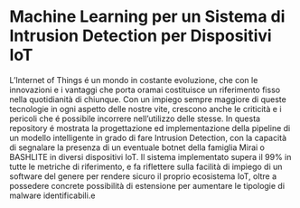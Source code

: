 # Machine Learning per un Sistema di Intrusion Detection per Dispositivi IoT

L’Internet of Things é un mondo in costante evoluzione, che con le innovazioni e i vantaggi che porta oramai costituisce un riferimento fisso nella quotidianità di chiunque. Con un impiego sempre maggiore di queste tecnologie in ogni aspetto delle nostre vite, crescono anche le criticità e i pericoli che é possibile incorrere nell’utilizzo delle stesse. In questa repository é mostrata la progettazione ed implementazione della pipeline di un modello intelligente in grado di fare Intrusion Detection, con la capacità di segnalare la presenza di un eventuale botnet della famiglia Mirai o BASHLITE in diversi dispositivi IoT. 
Il sistema implementato supera il 99% in tutte le metriche di riferimento, e fa riflettere sulla facilità di impiego di un software del genere per rendere sicuro il proprio ecosistema IoT, oltre a possedere concrete possibilità di estensione per aumentare le tipologie di malware identificabili.e
